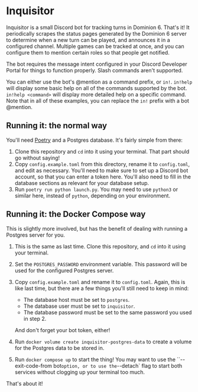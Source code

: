 # Inquisitor

Inquisitor is a small Discord bot for tracking turns in Dominion 6. That's it! It periodically scrapes the status pages
generated by the Dominion 6 server to determine when a new turn can be played, and announces it in a configured channel.
Multiple games can be tracked at once, and you can configure them to mention certain roles so that people get notified.

The bot requires the message intent configured in your Discord Developer Portal for things to function properly. Slash
commands aren't supported.

You can either use the bot's @mention as a command prefix, or `in!`. `in!help` will display some basic help on all of
the commands supported by the bot. `in!help <command>` will display more detailed help on a specific command. Note that
in all of these examples, you can replace the `in!` prefix with a bot @mention.

## Running it: the normal way

You'll need [Poetry](https://python-poetry.org/) and a Postgres database. It's fairly simple from there:

1. Clone this repository and `cd` into it using your terminal. That part should go without saying!
2. Copy `config.example.toml` from this directory, rename it to `config.toml`, and edit as necessary. You'll need to
   make sure to set up a Discord bot account, so that you can enter a token here. You'll also need to fill in the
   database sections as relevant for your database setup.
3. Run `poetry run python launch.py`. You may need to use `python3` or similar here, instead of `python`, depending on
   your environment.

## Running it: the Docker Compose way

This is slightly more involved, but has the benefit of dealing with running a Postgres server for you.

1. This is the same as last time. Clone this repository, and `cd` into it using your terminal.
2. Set the `POSTGRES_PASSWORD` environment variable. This password will be used for the configured Postgres server.
3. Copy `config.example.toml` and rename it to `config.toml`. Again, this is like last time, but there are a few things
   you'll still need to keep in mind:

   - The database host must be set to `postgres`.
   - The database user must be set to `inquisitor`.
   - The database password must be set to the same password you used in step 2.

   And don't forget your bot token, either!
4. Run `docker volume create inquisitor-postgres-data` to create a volume for the Postgres data to be stored in.
5. Run `docker compose up` to start the thing! You may want to use the ``--exit-code-from bot` option, or to use the
   `--detach` flag to start both services without clogging up your terminal too much.

That's about it!